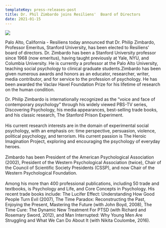 ```yaml
---
templateKey: press-releases-post
title: Dr. Phil Zimbardo joins Resiliens'  Board of Directors
date: 2021-01-15
---
```

*![](/img/zimbardo.jpg)*

Palo Alto, California - Resiliens today announced that Dr. Philip Zimbardo, Professor Emeritus, Stanford University, has been elected to Resiliens' board of directors. Dr. Zimbardo has been a Stanford University professor since 1968 (now emeritus), having taught previously at Yale, NYU, and Columbia University. He is currently a professor at the Palo Alto University, teaching social psychology to clinical graduate students.Zimbardo has been given numerous awards and honors as an educator, researcher, writer, media contributor, and for service to the profession of psychology. He has been awarded the Vaclav Havel Foundation Prize for his lifetime of research on the human condition.

Dr. Philip Zimbardo is internationally recognized as the “voice and face of contemporary psychology” through his widely viewed PBS-TV series, Discovering Psychology, his media appearances, best-selling trade books, and his classic research, The Stanford Prison Experiment.\
\
His current research interests are in the domain of experimental social psychology, with an emphasis on: time perspective, persuasion, violence, political psychology, and terrorism. His current passion is The Heroic Imagination Project, exploring and encouraging the psychology of everyday heroes.\
\
Zimbardo has been President of the American Psychological Association (2002), President of the Western Psychological Association (twice), Chair of the Council of Scientific Society Presidents (CSSP), and now Chair of the Western Psychological Foundation.\
\
Among his more than 400 professional publications, including 50 trade and textbooks, is Psychology and Life, and Core Concepts in Psychology. His recent trade books include: The Lucifer Effect: Understanding How Good People Turn Evil (2007), The Time Paradox: Reconstructing the Past, Enjoying the Present, Mastering the Future (with John Boyd, 2008), The Time Cure: The Dynamic New Treatment For PTSD (with Richard and Rosemary Sword, 2012), and Man Interrupted: Why Young Men Are Struggling and What We Can Do About It (with Nikita Coulombe, 2016).
